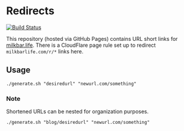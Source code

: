 # Redirects

[![Build Status](https://travis-ci.org/milkbarlife/redirects.svg?branch=master)](https://travis-ci.org/milkbarlife/redirects)

This repository (hosted via GitHub Pages) contains URL short links for [milkbar.life](https://milkbar.life). There is a CloudFlare page rule set up to redirect `milkbarlife.com/r/*` links here.

## Usage

```
./generate.sh "desiredurl" "newurl.com/something"
```

### Note

Shortened URLs can be nested for organization purposes.

```
./generate.sh "blog/desiredurl" "newurl.com/something"
```
